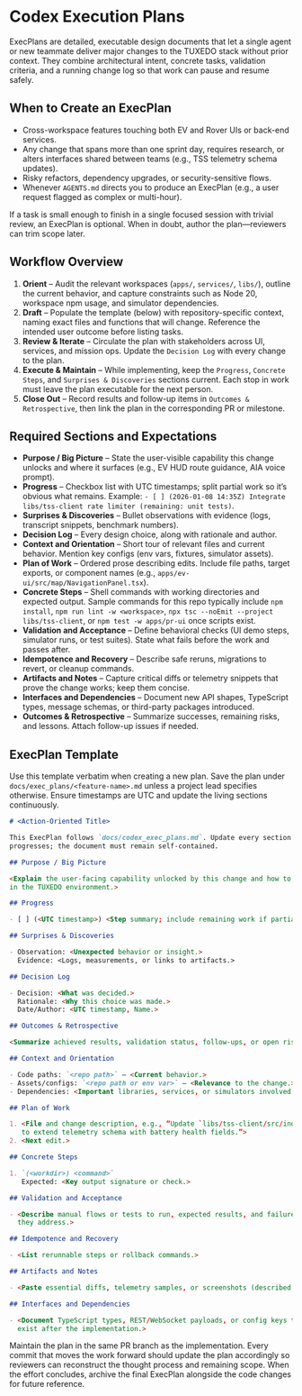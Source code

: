 # Codex Execution Plans

ExecPlans are detailed, executable design documents that let a single agent or
new teammate deliver major changes to the TUXEDO stack without prior context.
They combine architectural intent, concrete tasks, validation criteria, and a
running change log so that work can pause and resume safely.

## When to Create an ExecPlan
- Cross-workspace features touching both EV and Rover UIs or back-end services.
- Any change that spans more than one sprint day, requires research, or alters
  interfaces shared between teams (e.g., TSS telemetry schema updates).
- Risky refactors, dependency upgrades, or security-sensitive flows.
- Whenever `AGENTS.md` directs you to produce an ExecPlan (e.g., a user request
  flagged as complex or multi-hour).

If a task is small enough to finish in a single focused session with trivial
review, an ExecPlan is optional. When in doubt, author the plan—reviewers can
trim scope later.

## Workflow Overview
1. **Orient** – Audit the relevant workspaces (`apps/`, `services/`, `libs/`),
   outline the current behavior, and capture constraints such as Node 20,
   workspace npm usage, and simulator dependencies.
2. **Draft** – Populate the template (below) with repository-specific context,
   naming exact files and functions that will change. Reference the intended
   user outcome before listing tasks.
3. **Review & Iterate** – Circulate the plan with stakeholders across UI,
   services, and mission ops. Update the `Decision Log` with every change to the
   plan.
4. **Execute & Maintain** – While implementing, keep the `Progress`, `Concrete
   Steps`, and `Surprises & Discoveries` sections current. Each stop in work
   must leave the plan executable for the next person.
5. **Close Out** – Record results and follow-up items in `Outcomes &
   Retrospective`, then link the plan in the corresponding PR or milestone.

## Required Sections and Expectations
- **Purpose / Big Picture** – State the user-visible capability this change
  unlocks and where it surfaces (e.g., EV HUD route guidance, AIA voice prompt).
- **Progress** – Checkbox list with UTC timestamps; split partial work so it’s
  obvious what remains. Example: `- [ ] (2026-01-08 14:35Z) Integrate
  libs/tss-client rate limiter (remaining: unit tests)`.
- **Surprises & Discoveries** – Bullet observations with evidence (logs,
  transcript snippets, benchmark numbers).
- **Decision Log** – Every design choice, along with rationale and author.
- **Context and Orientation** – Short tour of relevant files and current
  behavior. Mention key configs (env vars, fixtures, simulator assets).
- **Plan of Work** – Ordered prose describing edits. Include file paths, target
  exports, or component names (e.g., `apps/ev-ui/src/map/NavigationPanel.tsx`).
- **Concrete Steps** – Shell commands with working directories and expected
  output. Sample commands for this repo typically include `npm install`,
  `npm run lint -w <workspace>`, `npx tsc --noEmit --project libs/tss-client`,
  or `npm test -w apps/pr-ui` once scripts exist.
- **Validation and Acceptance** – Define behavioral checks (UI demo steps,
  simulator runs, or test suites). State what fails before the work and passes
  after.
- **Idempotence and Recovery** – Describe safe reruns, migrations to revert,
  or cleanup commands.
- **Artifacts and Notes** – Capture critical diffs or telemetry snippets that
  prove the change works; keep them concise.
- **Interfaces and Dependencies** – Document new API shapes, TypeScript types,
  message schemas, or third-party packages introduced.
- **Outcomes & Retrospective** – Summarize successes, remaining risks, and
  lessons. Attach follow-up issues if needed.

## ExecPlan Template

Use this template verbatim when creating a new plan. Save the plan under
`docs/exec_plans/<feature-name>.md` unless a project lead specifies otherwise.
Ensure timestamps are UTC and update the living sections continuously.

```md
# <Action-Oriented Title>

This ExecPlan follows `docs/codex_exec_plans.md`. Update every section as work
progresses; the document must remain self-contained.

## Purpose / Big Picture

<Explain the user-facing capability unlocked by this change and how to observe it
in the TUXEDO environment.>

## Progress

- [ ] (<UTC timestamp>) <Step summary; include remaining work if partial.>

## Surprises & Discoveries

- Observation: <Unexpected behavior or insight.>
  Evidence: <Logs, measurements, or links to artifacts.>

## Decision Log

- Decision: <What was decided.>
  Rationale: <Why this choice was made.>
  Date/Author: <UTC timestamp, Name.>

## Outcomes & Retrospective

<Summarize achieved results, validation status, follow-ups, or open risks.>

## Context and Orientation

- Code paths: `<repo path>` – <Current behavior.>
- Assets/configs: `<repo path or env var>` – <Relevance to the change.>
- Dependencies: <Important libraries, services, or simulators involved.>

## Plan of Work

1. <File and change description, e.g., “Update `libs/tss-client/src/index.ts`
   to extend telemetry schema with battery health fields.”>
2. <Next edit.>

## Concrete Steps

1. `(<workdir>) <command>`  
   Expected: <Key output signature or check.>

## Validation and Acceptance

- <Describe manual flows or tests to run, expected results, and failure modes
  they address.>

## Idempotence and Recovery

- <List rerunnable steps or rollback commands.>

## Artifacts and Notes

- <Paste essential diffs, telemetry samples, or screenshots (described in text).>

## Interfaces and Dependencies

- <Document TypeScript types, REST/WebSocket payloads, or config keys that must
  exist after the implementation.>
```

Maintain the plan in the same PR branch as the implementation. Every commit that
moves the work forward should update the plan accordingly so reviewers can
reconstruct the thought process and remaining scope. When the effort concludes,
archive the final ExecPlan alongside the code changes for future reference.
